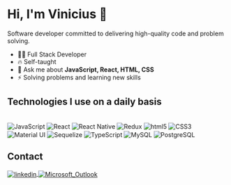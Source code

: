 # Hi, I'm Vinicius 👋
Software developer committed to delivering high-quality code and problem solving.

- 👨‍💻 Full Stack Developer
- 🔥 Self-taught
- 💬 Ask me about <strong>JavaScript, React, HTML, CSS</strong>
- ⚡ Solving problems and learning new skills

## Technologies I use on a daily basis
<div style="display: inline-block">
  <br>
  <img align="center" alt="JavaScript" src="https://img.shields.io/badge/JavaScript-323330?style=for-the-badge&logo=javascript&logoColor=F7DF1E" />
  <img align="center" alt="React" src="https://img.shields.io/badge/React-20232A?style=for-the-badge&logo=react&logoColor=61DAFB" />
  <img align="center" alt="React Native" src="https://img.shields.io/badge/React_Native-20232A?style=for-the-badge&logo=react&logoColor=61DAFB" />
  <img align="center" alt="Redux" src="https://img.shields.io/badge/Redux-593D88?style=for-the-badge&logo=redux&logoColor=white" />
  <img align="center" alt="html5" src="https://img.shields.io/badge/HTML5-E34F26?style=for-the-badge&logo=html5&logoColor=white" />
  <img align="center" alt="CSS3" src="https://img.shields.io/badge/CSS3-1572B6?style=for-the-badge&logo=css3&logoColor=white" />
  <img align="center" alt="Material UI" src="https://img.shields.io/badge/Material--UI-0081CB?style=for-the-badge&logo=material-ui&logoColor=white" />
  <img align="center" alt="Sequelize" src="https://img.shields.io/badge/sequelize-323330?style=for-the-badge&logo=sequelize&logoColor=blue" />
  <img align="center" alt="TypeScript" src="https://img.shields.io/badge/TypeScript-007ACC?style=for-the-badge&logo=typescript&logoColor=white" />
  <img align="center" alt="MySQL" src="https://img.shields.io/badge/MySQL-00000F?style=for-the-badge&logo=mysql&logoColor=white" />
  <img align="center" alt="PostgreSQL" src="https://img.shields.io/badge/PostgreSQL-316192?style=for-the-badge&logo=postgresql&logoColor=white" />
</div>

## Contact
<a href="https://linkedin.com/in/rx-vinicius" target="_blank">
  <img align="center" src="https://img.shields.io/badge/rxvinicius-05122A?style=flat&logo=linkedin" alt="linkedin"/>
</a>
<a href="mailto:vinicius-rodrigues2000@hotmail.com" target="_blank">
  <img align="center" src="https://img.shields.io/badge/Microsoft_Outlook-0078D4?style=flat&logo=microsoft-outlook" alt="Microsoft_Outlook"/>
</a>
<!-- ![Vinicius's GitHub stats](https://github-readme-stats.vercel.app/api?username=ViniciusRX&hide=contribs,prs) -->
<!--
**ViniciusRX/ViniciusRX** is a ✨ _special_ ✨ repository because its `README.md` (this file) appears on your GitHub profile.

Here are some ideas to get you started:

- 🔭 I’m currently working on ...
- 🌱 I’m currently learning ...
- 👯 I’m looking to collaborate on ...
- 🤔 I’m looking for help with ...
- 💬 Ask me about ...
- 📫 How to reach me: ...
- 😄 Pronouns: ...
- ⚡ Fun fact: ...
-->
